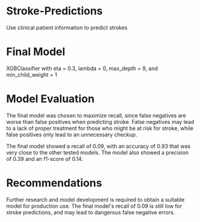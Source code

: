 # Stroke-Predictions
Use clinical patient information to predict strokes

# Final Model
XGBClassifier with eta = 0.3, lambda = 0, max_depth = 9, and min_child_weight = 1

# Model Evaluation
The final model was chosen to maximize recall, since false negatives are worse than false positives when predicting stroke. False negatives may lead to a lack of proper treatment for those who might be at risk for stroke, while false positives only lead to an unnecessary checkup.

The final model showed a recall of 0.09, with an accuracy of 0.93 that was very close to the other tested models. The model also showed a precision of 0.39 and an f1-score of 0.14.

# Recommendations
Further research and model development is required to obtain a suitable model for production use. The final model's recall of 0.09 is still low for stroke predictions, and may lead to dangerous false negative errors.
